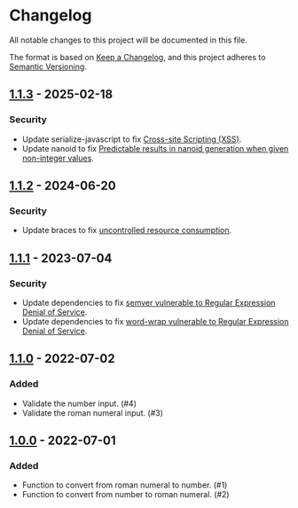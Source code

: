 # Changelog
All notable changes to this project will be documented in this file.

The format is based on [Keep a Changelog](https://keepachangelog.com/en/1.0.0/),
and this project adheres to [Semantic Versioning](https://semver.org/spec/v2.0.0.html).

## [1.1.3] - 2025-02-18
### Security
- Update serialize-javascript to fix [Cross-site Scripting (XSS)](https://github.com/rodrigoborgesdeoliveira/Romanumber/security/dependabot/8).
- Update nanoid to fix [Predictable results in nanoid generation when given non-integer values](https://github.com/rodrigoborgesdeoliveira/Romanumber/security/dependabot/7).

## [1.1.2] - 2024-06-20
### Security
- Update braces to fix [uncontrolled resource consumption](https://security.snyk.io/vuln/SNYK-JS-BRACES-6838727).

## [1.1.1] - 2023-07-04
### Security
- Update dependencies to fix [semver vulnerable to Regular Expression Denial of Service](https://github.com/advisories/GHSA-c2qf-rxjj-qqgw).
- Update dependencies to fix [word-wrap vulnerable to Regular Expression Denial of Service](https://github.com/advisories/GHSA-j8xg-fqg3-53r7).

## [1.1.0] - 2022-07-02
### Added
- Validate the number input. (#4)
- Validate the roman numeral input. (#3)

## [1.0.0] - 2022-07-01
### Added
- Function to convert from roman numeral to number. (#1)
- Function to convert from number to roman numeral. (#2)

[Unreleased]: https://github.com/rodrigoborgesdeoliveira/Romanumber/compare/main...v1.1.3
[1.1.3]: https://github.com/rodrigoborgesdeoliveira/Romanumber/compare/v1.1.2...v1.1.3
[1.1.2]: https://github.com/rodrigoborgesdeoliveira/Romanumber/compare/v1.1.1...v1.1.2
[1.1.1]: https://github.com/rodrigoborgesdeoliveira/Romanumber/compare/v1.1.0...v1.1.1
[1.1.0]: https://github.com/rodrigoborgesdeoliveira/Romanumber/compare/v1.0.0...v1.1.0
[1.0.0]: https://github.com/rodrigoborgesdeoliveira/Romanumber/releases/tag/v1.0.0

